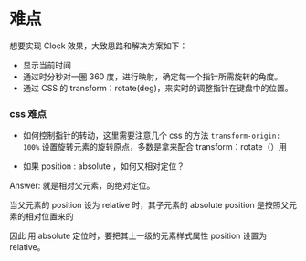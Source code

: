 # 难点

想要实现 Clock 效果，大致思路和解决方案如下：

- 显示当前时间
- 通过时分秒对一圈 360 度，进行映射，确定每一个指针所需旋转的角度。
- 通过 CSS 的 transform：rotate(deg)，来实时的调整指针在键盘中的位置。

### css 难点

- 如何控制指针的转动，这里需要注意几个 css 的方法
  `transform-origin: 100%` 设置旋转元素的旋转原点，多数是拿来配合 transform：rotate（）用

- 如果 position : absolute ，如何又相对定位？

Answer: 就是相对父元素，的绝对定位。

当父元素的 position 设为 relative 时，其子元素的 absolute position 是按照父元素的相对位置来的

因此 用 absolute 定位时，要把其上一级的元素样式属性 position 设置为 relative。

